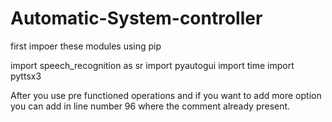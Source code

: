 # Automatic-System-controller

first impoer these modules using pip

import speech_recognition as sr
import pyautogui
import time
import pyttsx3

After you use pre functioned operations and if you want to add more option you can add in line number 96 where the comment already present.
